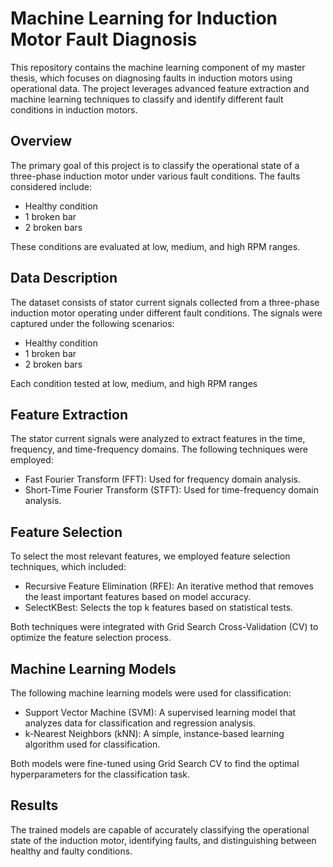 # Machine Learning for Induction Motor Fault Diagnosis

This repository contains the machine learning component of my master thesis, which focuses on diagnosing faults in induction motors using operational data. 
The project leverages advanced feature extraction and machine learning techniques to classify and identify different fault conditions in induction motors.

## Overview
The primary goal of this project is to classify the operational state of a three-phase induction motor under various fault conditions. The faults considered include:

- Healthy condition
- 1 broken bar
- 2 broken bars

These conditions are evaluated at low, medium, and high RPM ranges.

## Data Description
The dataset consists of stator current signals collected from a three-phase induction motor operating under different fault conditions. The signals were captured under the following scenarios:

* Healthy condition
* 1 broken bar
* 2 broken bars


Each condition tested at low, medium, and high RPM ranges

## Feature Extraction

The stator current signals were analyzed to extract features in the time, frequency, and time-frequency domains. The following techniques were employed:

- Fast Fourier Transform (FFT): Used for frequency domain analysis.
- Short-Time Fourier Transform (STFT): Used for time-frequency domain analysis.

## Feature Selection

To select the most relevant features, we employed feature selection techniques, which included:

* Recursive Feature Elimination (RFE): An iterative method that removes the least important features based on model accuracy.
* SelectKBest: Selects the top k features based on statistical tests.

Both techniques were integrated with Grid Search Cross-Validation (CV) to optimize the feature selection process.

## Machine Learning Models

The following machine learning models were used for classification:

* Support Vector Machine (SVM): A supervised learning model that analyzes data for classification and regression analysis.
* k-Nearest Neighbors (kNN): A simple, instance-based learning algorithm used for classification.

Both models were fine-tuned using Grid Search CV to find the optimal hyperparameters for the classification task.

## Results

The trained models are capable of accurately classifying the operational state of the induction motor, identifying faults, and distinguishing between healthy and faulty conditions.
